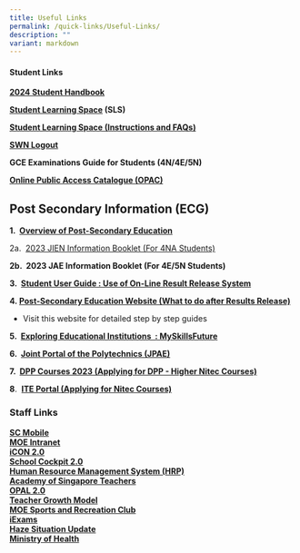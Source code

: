```yaml
---
title: Useful Links
permalink: /quick-links/Useful-Links/
description: ""
variant: markdown
---
```

#### **Student Links**


**[2024 Student Handbook](/files/CCSS_Student_Handbook_2024__FINAL_.pdf)**

**[Student Learning Space](https://vle.learning.moe.edu.sg/login)&nbsp;(SLS)**

**[Student Learning Space (Instructions and FAQs)](/files/Student%20Learning%20Space%20(Instructions%20and%20FAQs).pdf)**

**[SWN Logout](http://portal.swn.moe.edu.sg/)**


**GCE Examinations Guide for Students (4N/4E/5N)**

**[Online Public Access Catalogue (OPAC)](https://schoolibrary.moe.edu.sg/changkatchangisec)**

 
 **Post Secondary Information (ECG)**
------------------------------------

**1.&nbsp;&nbsp;[Overview of Post-Secondary Education](https://www.moe.gov.sg/post-secondary/overview/)**&nbsp;

2a.&nbsp; [2023 JIEN Information Booklet (For 4NA Students)](/files/gce_n_admission_booklet_2024.pdf)

**2b.&nbsp;&nbsp;2023 JAE Information Booklet&nbsp;(For 4E/5N Students)**

  

**3.&nbsp;&nbsp;[Student User Guide : Use of On-Line Result Release System](/files/CP%20User%20Guide%20-%20GCE%20Schools.pdf)**

  

**4.&nbsp;[Post-Secondary Education Website (What to do after Results Release)](https://www.moe.gov.sg/post-secondary)**

*   Visit this website for detailed step by step guides

**5.&nbsp;&nbsp;[Exploring Educational Institutions&nbsp; : MySkillsFuture](https://go.gov.sg/MySFSec)**


**6.&nbsp;&nbsp;[Joint Portal of the Polytechnics (JPAE)](https://jpae.polytechnic.edu.sg/app)**

**7.&nbsp;&nbsp;[DPP Courses&nbsp;2023&nbsp;(Applying for DPP - Higher Nitec Courses)](https://www.ite.edu.sg/admissions/full-time-courses/higher-nitec/direct-entry-scheme-to-polytechnic-programme)**

  

**8**.&nbsp;&nbsp;**[ITE Portal&nbsp;(Applying for Nitec Courses)](https://www.ite.edu.sg/apply-for-ITE-courses)**

### **Staff Links**

**[SC Mobile](https://scmobile.moe.edu.sg/)**
<br>**[MOE Intranet](https://intranet.moe.gov.sg/)**
<br>**[iCON&nbsp;2.0](https://workspace.google.com/dashboard)**
<br>**[School Cockpit 2.0](http://schoolcockpit.moe.gov.sg/)**
<br>**[Human Resource Management System (HRP)](https://www.hrp.gov.sg/hrp/#/)**
<br>**[Academy of Singapore Teachers](http://www.academyofsingaporeteachers.moe.gov.sg/)**
<br>**[OPAL 2.0](https://www.opal2.moe.edu.sg/app/learner)**
<br>**[Teacher Growth Model](http://tgm.moe.gov.sg/)**
<br>**[MOE Sports and Recreation Club](http://www.mesrc.net/)**
<br>**[iExams](https://iexams.seab.gov.sg/login)**
<br>**[Haze Situation Update](http://www.haze.gov.sg/)**
<br>**[Ministry of Health](https://www.moh.gov.sg/)**